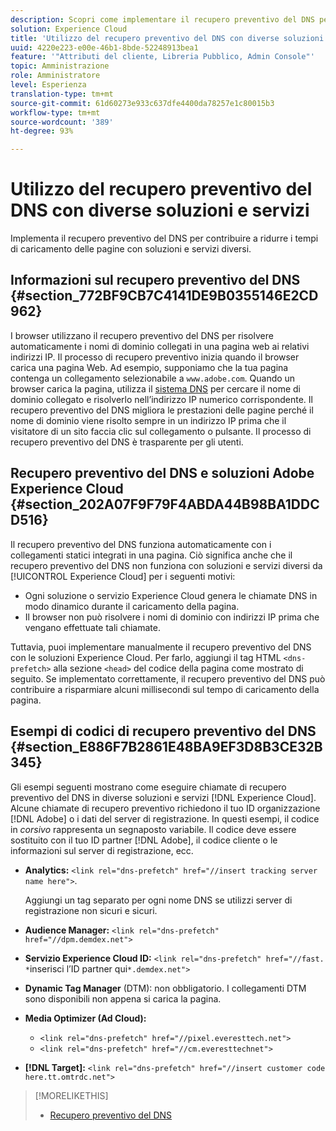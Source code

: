 ```yaml
---
description: Scopri come implementare il recupero preventivo del DNS per ridurre i tempi di caricamento delle pagine con diverse soluzioni e servizi in Experience Cloud.
solution: Experience Cloud
title: 'Utilizzo del recupero preventivo del DNS con diverse soluzioni e servizi '
uuid: 4220e223-e00e-46b1-8bde-52248913bea1
feature: '"Attributi del cliente, Libreria Pubblico, Admin Console"'
topic: Amministrazione
role: Amministratore
level: Esperienza
translation-type: tm+mt
source-git-commit: 61d60273e933c637dfe4400da78257e1c80015b3
workflow-type: tm+mt
source-wordcount: '389'
ht-degree: 93%

---
```



# Utilizzo del recupero preventivo del DNS con diverse soluzioni e servizi

Implementa il recupero preventivo del DNS per contribuire a ridurre i tempi di caricamento delle pagine con soluzioni e servizi diversi.

## Informazioni sul recupero preventivo del DNS {#section_772BF9CB7C4141DE9B0355146E2CD962}

I browser utilizzano il recupero preventivo del DNS per risolvere automaticamente i nomi di dominio collegati in una pagina web ai relativi indirizzi IP. Il processo di recupero preventivo inizia quando il browser carica una pagina Web. Ad esempio, supponiamo che la tua pagina contenga un collegamento selezionabile a `www.adobe.com`. Quando un browser carica la pagina, utilizza il [sistema DNS](https://www.networksolutions.com/support/what-is-a-domain-name-server-dns-and-how-does-it-work/) per cercare il nome di dominio collegato e risolverlo nell’indirizzo IP numerico corrispondente. Il recupero preventivo del DNS migliora le prestazioni delle pagine perché il nome di dominio viene risolto sempre in un indirizzo IP prima che il visitatore di un sito faccia clic sul collegamento o pulsante. Il processo di recupero preventivo del DNS è trasparente per gli utenti.

## Recupero preventivo del DNS e soluzioni Adobe Experience Cloud {#section_202A07F9F79F4ABDA44B98BA1DDCD516}

Il recupero preventivo del DNS funziona automaticamente con i collegamenti statici integrati in una pagina. Ciò significa anche che il recupero preventivo del DNS non funziona con soluzioni e servizi diversi da [!UICONTROL Experience Cloud] per i seguenti motivi:

* Ogni soluzione o servizio Experience Cloud genera le chiamate DNS in modo dinamico durante il caricamento della pagina.
* Il browser non può risolvere i nomi di dominio con indirizzi IP prima che vengano effettuate tali chiamate.

Tuttavia, puoi implementare manualmente il recupero preventivo del DNS con le soluzioni Experience Cloud. Per farlo, aggiungi il tag HTML `<dns-prefetch>` alla sezione `<head>` del codice della pagina come mostrato di seguito. Se implementato correttamente, il recupero preventivo del DNS può contribuire a risparmiare alcuni millisecondi sul tempo di caricamento della pagina.

## Esempi di codici di recupero preventivo del DNS {#section_E886F7B2861E48BA9EF3D8B3CE32B345}

Gli esempi seguenti mostrano come eseguire chiamate di recupero preventivo del DNS in diverse soluzioni e servizi [!DNL Experience Cloud]. Alcune chiamate di recupero preventivo richiedono il tuo ID organizzazione [!DNL Adobe] o i dati del server di registrazione. In questi esempi, il codice in *corsivo* rappresenta un segnaposto variabile. Il codice deve essere sostituito con il tuo ID partner [!DNL Adobe], il codice cliente o le informazioni sul server di registrazione, ecc.

* **Analytics:** `<link rel="dns-prefetch" href="//insert tracking server name here">`.

   Aggiungi un tag separato per ogni nome DNS se utilizzi server di registrazione non sicuri e sicuri.

* **Audience Manager:** `<link rel="dns-prefetch" href="//dpm.demdex.net">`

* **Servizio Experience Cloud ID:** `<link rel="dns-prefetch" href="//fast. *`inserisci l’ID partner qui`*.demdex.net">`

* **Dynamic Tag Manager** (DTM): non obbligatorio. I collegamenti DTM sono disponibili non appena si carica la pagina.

* **Media Optimizer (Ad Cloud):**

   * `<link rel="dns-prefetch" href="//pixel.everesttech.net">`
   * `<link rel="dns-prefetch" href="//cm.everesttechnet">`


* **[!DNL Target]:** `<link rel="dns-prefetch" href="//insert customer code here.tt.omtrdc.net">`

>[!MORELIKETHIS]
>
>* [Recupero preventivo del DNS](https://www.chromium.org/developers/design-documents/dns-prefetching)


